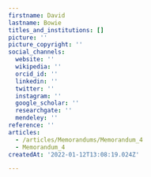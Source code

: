 ```yaml
---
firstname: David
lastname: Bowie
titles_and_institutions: []
picture: ''
picture_copyright: ''
social_channels:
  website: ''
  wikipedia: ''
  orcid_id: ''
  linkedin: ''
  twitter: ''
  instagram: ''
  google_scholar: ''
  researchgate: ''
  mendeley: ''
reference: ''
articles:
  - /articles/Memorandums/Memorandum_4
  - Memorandum_4
createdAt: '2022-01-12T13:08:19.024Z'

---
```

